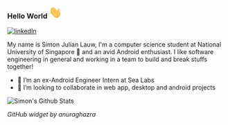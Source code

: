 ### Hello World <img src="https://raw.githubusercontent.com/simonjulianl/simonjulianl/main/wave.gif" width="30px">

[![linkedIn](https://img.shields.io/badge/LinkedIn-0077B5?style=for-the-badge&logo=linkedin&logoColor=white)](https://www.linkedin.com/in/simon-julian-lauw)

My name is Simon Julian Lauw, I'm a computer science student at National University of Singapore 🏫 and an avid Android enthusiast. I like software engineering in general and working in a team to build and break stuffs together! 

* 🏢 I’m an ex-Android Engineer Intern at Sea Labs 
* 👯 I’m looking to collaborate in web app, desktop and android projects 

![Simon's Github Stats](https://github-readme-stats.vercel.app/api?username=simonjulianl&count_private=true&show_icons=true&include_all_commits=true&theme=dark)

_GitHub widget by anuraghazra_ 
<!--
Here are some ideas to get you started:

- 🔭 I’m currently working on ...
- 🌱 I’m currently learning ...
- 👯 I’m looking to collaborate on ...
- 🤔 I’m looking for help with ...
- 💬 Ask me about ...
- 📫 How to reach me: ...
- 😄 Pronouns: ...
- ⚡ Fun fact: ...
-->
